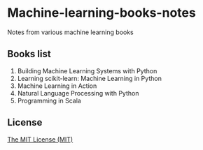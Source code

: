 # Machine-learning-books-notes
Notes from various machine learning books

## Books list

1. Building Machine Learning Systems with Python
2. Learning scikit-learn: Machine Learning in Python
3. Machine Learning in Action
4. Natural Language Processing with Python
5. Programming in Scala

## License
[The MIT License (MIT)](LICENSE)

